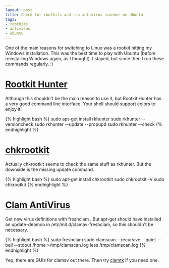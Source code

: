 ```yaml
---
layout: post
title: Check for rootkits and run antivirus scanner on Ubuntu
tags:
- rootkits
- antivirus
- ubuntu
---
```


One of the main reasons for switching to Linux was a rootkit hitting my Windows 
installation. This was the best time to play with Ubuntu (before reinstalling 
Windows again, as I thought). I stayed, but since then I run these commands 
regularly. :)

# [Rootkit Hunter](http://rkhunter.sourceforge.net/)

Although this shouldn't be the main reason to use it, but Rootkit Hunter has a 
very good command line interface. Your shell should support colors to enjoy it!

{% highlight bash %}
sudo apt-get install rkhunter
sudo rkhunter --versioncheck
sudo rkhunter --update --propupd
sudo rkhunter --check
{% endhighlight %}


# [chkrootkit](http://www.chkrootkit.org/)

Actually chkrootkit seems to check the same stuff as rkhunter. But the
downside is the missing update command.

{% highlight bash %}
sudo apt-get install chkrootkit
sudo chkrootkit -V
sudo chkrootkit
{% endhighlight %}

# [Clam AntiVirus](http://www.clamav.net/)

Get new virus definitions with freshclam . But apt-get should have installed an 
update-deamon in /etc/init.d/clamav-freshclam, so this shouldn't be necessary.

{% highlight bash %}
sudo freshclam 
sudo clamscan --recursive --quiet --bell --stdout /home >/tmp/clamscan.log
less /tmp/clamscan.log
{% endhighlight %}

Yep, there are GUIs for clamav out there. Then try 
[clamtk](http://clamtk.sourceforge.net/) if you need one.

